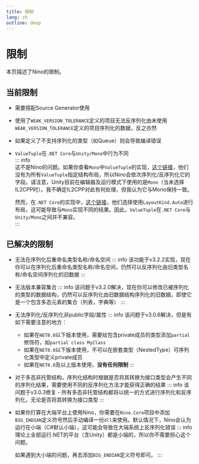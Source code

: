 ```yaml
---
title: 限制
lang: zh
outline: deep
---
```

# 限制
本页描述了Nino的限制。

## 当前限制
- 需要搭配Source Generator使用
- 使用了`WEAK_VERSION_TOLERANCE`定义的项目无法反序列化由未使用`WEAK_VERSION_TOLERANCE`定义的项目序列化的数据，反之亦然
- 如果定义了不支持序列化的类型（如Queue）则会导致编译错误
- `ValueTuple`在`.NET Core`与`Unity/Mono`中行为不同  
    ::: info  
    这不是Nino的问题。如果你查看`Mono`中`ValueTuple`的实现，[这个链接](https://github.com/mono/mono/blob/main/mcs/class/corlib/Mono/RuntimeStructs.cs)，他们没有为所有`ValueTuple`指定结构布局，所以Nino会依次序列化/反序列化它的字段。请注意，Unity目前在编辑器及运行模式下使用的是`Mono`（当未选择IL2CPP时）。我不确定IL2CPP对此有何处理，但我认为它与Mono保持一致。  
    
    然而，在`.NET Core`的实现中，[这个链接](https://github.com/dotnet/runtime/blob/main/src/libraries/System.Private.CoreLib/src/System/ValueTuple.cs)，他们选择使用`LayoutKind.Auto`进行布局，这可能导致与`Mono`实现不同的结果。因此，`ValueTuple`在`.NET Core`与`Unity/Mono`之间并不兼容。  
    :::


## 已解决的限制
- 无法在序列化后重命名类型名称/命名空间
    ::: info
    该功能于v3.2.2实现，现在你可以在序列化后重命名类型名称/命名空间，仍然可以反序列化由旧类型名称/命名空间序列化的旧数据
    :::
- 无法版本兼容集合
    ::: info
    该问题于v3.2.0解决，现在你可以修改已被序列化的类型的数据结构，仍然可以反序列化由旧数据结构序列化的旧数据，即使它是一个包含多态元素的集合（列表，字典等）
    :::

- 无法序列化/反序列化非public字段/属性
    ::: info
    该问题于v3.0.6解决，但是有如下需要注意的地方：
    - 如果在`NET8.0`以下版本使用，需要给包含private成员的类型添加`partial`修饰符，如`partial class MyClass`
    - 如果在`NET8.0`以下版本使用，不可以在嵌套类型（NestedType）可序列化类型中定义private成员
    - 如果在`NET8.0`及以上版本使用，**没有任何限制**
    :::
- 对于多态非托管结构，序列化结构时根据是否将其转换为接口类型会产生不同的序列化结果，需要使用不同的反序列化方法才能获得正确的结果
    ::: info
    该问题于v3.0.3修复 - 所有多态非托管结构都将以统一的方式进行序列化和反序列化，无论是否将其转换为接口类型
    :::
- 如果你打算在大端平台上使用Nino，你需要在`Nino.Core`项目中添加`BIG_ENDIAN`定义符号然后手动编译一份`dll`来使用。默认情况下，Nino会认为运行在小端（C#默认小端），这可能会导致在大端系统上反序列化错误
    ::: info
    理论上全部运行.NET的平台（含Unity）都是小端的，所以你不需要担心这个问题。

    如果遇到大小端的问题，再去添加`BIG_ENDIAN`定义符号即可。
    :::